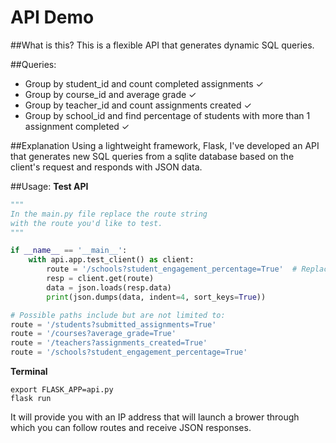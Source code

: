 # API Demo

##What is this?
This is a flexible API that generates dynamic SQL queries.

##Queries:
* Group by student_id and count completed assignments ✓
* Group by course_id and average grade ✓
* Group by teacher_id and count assignments created ✓
* Group by school_id and find percentage of students with more than 1 assignment completed ✓

##Explanation
Using a lightweight framework, Flask, I've developed an API that generates new SQL queries from a sqlite database based on the client's request and responds with JSON data.

##Usage:
**Test API**
```python
"""
In the main.py file replace the route string
with the route you'd like to test.
"""

if __name__ == '__main__':
    with api.app.test_client() as client:
        route = '/schools?student_engagement_percentage=True'  # Replace me
        resp = client.get(route)
        data = json.loads(resp.data)
        print(json.dumps(data, indent=4, sort_keys=True))

# Possible paths include but are not limited to:
route = '/students?submitted_assignments=True'
route = '/courses?average_grade=True'
route = '/teachers?assignments_created=True'
route = '/schools?student_engagement_percentage=True'
```
**Terminal**
```
export FLASK_APP=api.py
flask run
```
It will provide you with an IP address that will launch a brower through which you can follow routes and receive JSON responses.